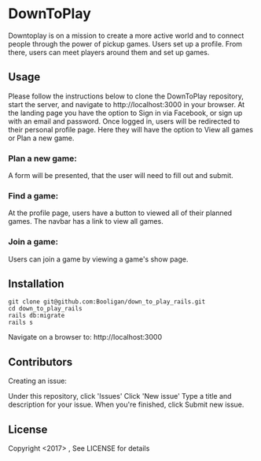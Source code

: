 # DownToPlay

Downtoplay is on a mission to create a more active world and to connect people
through the power of pickup games. Users set up a profile. From
there, users can meet players around them and set up games.

## Usage

Please follow the instructions below to clone the DownToPlay repository, start the server, and navigate to http://localhost:3000 in your browser. At the landing page you have the option to Sign in via Facebook, or sign up with an email and password. Once logged in, users will be redirected to their personal profile page. Here they will have the option to View all games or Plan a new game.

### Plan a new game:

A form will be presented, that the user will need to fill out and submit.

### Find a game:

At the profile page, users have a button to viewed all of their planned games.
The navbar has a link to view all games.

### Join a game:

Users can join a game by viewing a game's show page.


## Installation

```
git clone git@github.com:Booligan/down_to_play_rails.git
cd down_to_play_rails
rails db:migrate
rails s
```
Navigate on a browser to: http://localhost:3000

## Contributors

Creating an issue:

Under this repository, click 'Issues'
Click 'New issue'
Type a title and description for your issue.
When you're finished, click Submit new issue.

## License

Copyright <2017> <Alberto Mayanga>, See LICENSE for details
